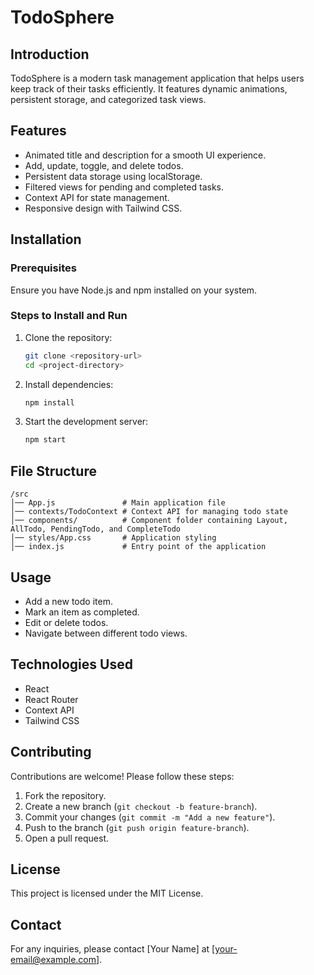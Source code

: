 # TodoSphere

## Introduction
TodoSphere is a modern task management application that helps users keep track of their tasks efficiently. It features dynamic animations, persistent storage, and categorized task views.

## Features
- Animated title and description for a smooth UI experience.
- Add, update, toggle, and delete todos.
- Persistent data storage using localStorage.
- Filtered views for pending and completed tasks.
- Context API for state management.
- Responsive design with Tailwind CSS.

## Installation

### Prerequisites
Ensure you have Node.js and npm installed on your system.

### Steps to Install and Run
1. Clone the repository:
   ```sh
   git clone <repository-url>
   cd <project-directory>
   ```

2. Install dependencies:
   ```sh
   npm install
   ```

3. Start the development server:
   ```sh
   npm start
   ```

## File Structure

```
/src
│── App.js               # Main application file
│── contexts/TodoContext # Context API for managing todo state
│── components/          # Component folder containing Layout, AllTodo, PendingTodo, and CompleteTodo
│── styles/App.css       # Application styling
│── index.js             # Entry point of the application
```

## Usage
- Add a new todo item.
- Mark an item as completed.
- Edit or delete todos.
- Navigate between different todo views.

## Technologies Used
- React
- React Router
- Context API
- Tailwind CSS

## Contributing
Contributions are welcome! Please follow these steps:
1. Fork the repository.
2. Create a new branch (`git checkout -b feature-branch`).
3. Commit your changes (`git commit -m "Add a new feature"`).
4. Push to the branch (`git push origin feature-branch`).
5. Open a pull request.

## License
This project is licensed under the MIT License.

## Contact
For any inquiries, please contact [Your Name] at [your-email@example.com].

